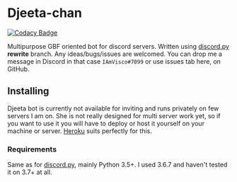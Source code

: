 # Djeeta-chan

[![Codacy Badge](https://api.codacy.com/project/badge/Grade/3c608d42ccba4f0e99c2906398cc223c)](https://app.codacy.com/app/IAmVisco/djeeta-chan?utm_source=github.com&utm_medium=referral&utm_content=IAmVisco/djeeta-chan&utm_campaign=Badge_Grade_Settings)

Multipurpose GBF oriented bot for discord servers. Written using [discord.py](https://github.com/Rapptz/discord.py) **rewrite** branch. Any ideas/bugs/issues are welcomed. You can drop me a message in Discord in that case `IAmVisco#7099` or use issues tab here, on GitHub.

## Installing
Djeeta bot is currently not available for inviting and runs privately on few servers I am on. She is not really designed for multi server work yet, so if you want to use it you will have to deploy or host it yourself on your machine or server. [Heroku](heroku.com) suits perfectly for this.

### Requirements
Same as for [discord.py](https://github.com/Rapptz/discord.py), mainly Python 3.5+. I used 3.6.7 and haven't tested it on 3.7+ at all.
